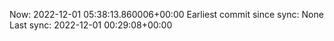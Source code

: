 Now: 2022-12-01 05:38:13.860006+00:00 Earliest commit since sync: None Last sync: 2022-12-01 00:29:08+00:00
